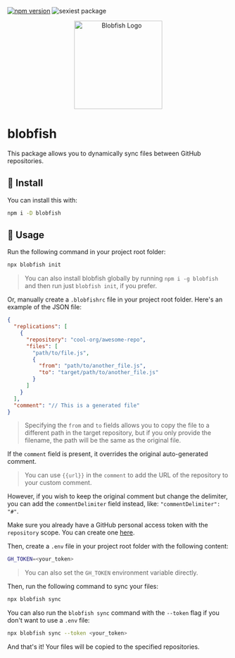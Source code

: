 [![npm version](https://img.shields.io/npm/v/blobfish)](https://www.npmjs.com/package/blobfish)
![sexiest package](https://img.shields.io/badge/prize-%231_sexiest_package-pink
)

<p align="center">
    <img width="200" src="https://github.com/capythulhu/blobfish/assets/20731019/0cd8710d-139e-4cc9-a448-bfaffc98233e" alt="Blobfish Logo">
</p>

# blobfish

This package allows you to dynamically sync files between GitHub repositories.

## 🐡 Install

You can install this with:
```bash
npm i -D blobfish
```

## 🐡 Usage
Run the following command in your project root folder:
```bash
npx blobfish init
```
> You can also install blobfish globally by running `npm i -g blobfish` and then run just `blobfish init`, if you prefer.

Or, manually create a `.blobfishrc` file in your project root folder. Here's an example of the JSON file:
```json
{
  "replications": [
    {
      "repository": "cool-org/awesome-repo",
      "files": [
        "path/to/file.js",
        {
          "from": "path/to/another_file.js",
          "to": "target/path/to/another_file.js"
        }
      ]
    }
  ],
  "comment": "// This is a generated file"
}
```
> Specifying the `from` and `to` fields allows you to copy the file to a different path in the target repository, but if you only provide the filename, the path will be the same as the original file.

If the `comment` field is present, it overrides the original auto-generated comment.

> You can use `{{url}}` in the `comment` to add the URL of the repository to your custom comment.

However, if you wish to keep the original comment but change the delimiter, you can add the `commentDelimiter` field instead, like: ```"commentDelimiter": "#"```.

Make sure you already have a GitHub personal access token with the `repository` scope. You can create one [here](https://docs.github.com/en/authentication/keeping-your-account-and-data-secure/managing-your-personal-access-tokens).

Then, create a `.env` file in your project root folder with the following content:
```bash
GH_TOKEN=<your_token>
```
> You can also set the `GH_TOKEN` environment variable directly.

Then, run the following command to sync your files:
```bash
npx blobfish sync
```

You can also run the ```blobfish sync``` command with the ```--token``` flag if you don't want to use a `.env` file:
```bash
npx blobfish sync --token <your_token>
```

And that's it! Your files will be copied to the specified repositories.
